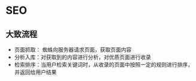 # SEO

## 大致流程

+ 页面抓取： 蜘蛛向服务器请求页面，获取页面内容
+ 分析入库：对获取到的内容进行分析，对优质页面进行收录
+ 检索排序：当用户检索关键词时，从收录的页面中按照一定的规则进行排序，并返回给用户结果

